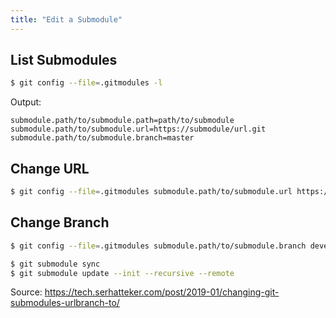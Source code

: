 ```yaml
---
title: "Edit a Submodule"
---
```

## List Submodules

```sh
$ git config --file=.gitmodules -l
```

Output:

```
submodule.path/to/submodule.path=path/to/submodule
submodule.path/to/submodule.url=https://submodule/url.git
submodule.path/to/submodule.branch=master
```

## Change URL

```sh
$ git config --file=.gitmodules submodule.path/to/submodule.url https://submodule/new/url.git
```

## Change Branch

```sh
$ git config --file=.gitmodules submodule.path/to/submodule.branch develop

$ git submodule sync
$ git submodule update --init --recursive --remote
```

Source: <https://tech.serhatteker.com/post/2019-01/changing-git-submodules-urlbranch-to/>
